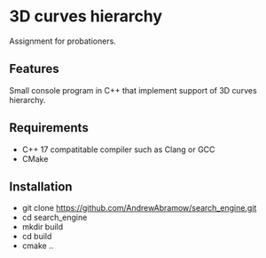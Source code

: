 # 3D curves hierarchy

Assignment for probationers.

## Features

Small console program in C++ that implement support of 3D curves hierarchy.

## Requirements

- C++ 17 compatitable compiler such as Clang or GCC
- CMake

## Installation

- git clone https://github.com/AndrewAbramow/search_engine.git
- cd search_engine
- mkdir build
- cd build
- cmake ..